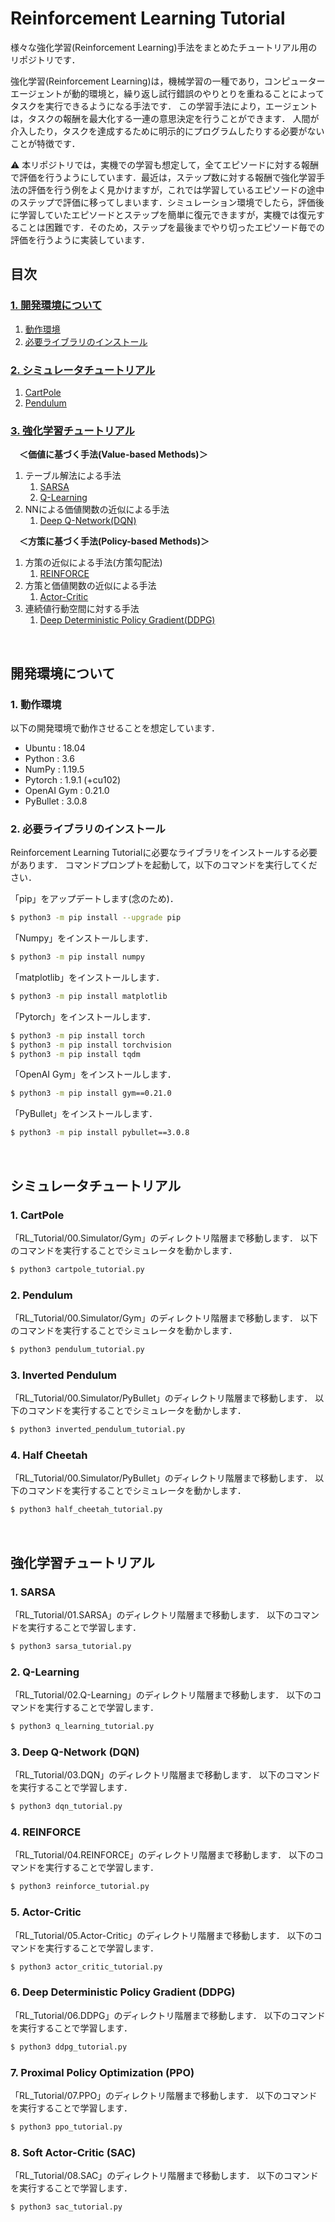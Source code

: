 # **Reinforcement Learning Tutorial**

様々な強化学習(Reinforcement Learning)手法をまとめたチュートリアル用のリポジトリです．

強化学習(Reinforcement Learning)は，機械学習の一種であり，コンピューターエージェントが動的環境と，繰り返し試行錯誤のやりとりを重ねることによってタスクを実行できるようになる手法です．
この学習手法により，エージェントは，タスクの報酬を最大化する一連の意思決定を行うことができます．
人間が介入したり，タスクを達成するために明示的にプログラムしたりする必要がないことが特徴です．

:warning: 本リポジトリでは，実機での学習も想定して，全てエピソードに対する報酬で評価を行うようにしています．最近は，ステップ数に対する報酬で強化学習手法の評価を行う例をよく見かけますが，これでは学習しているエピソードの途中のステップで評価に移ってしまいます．シミュレーション環境でしたら，評価後に学習していたエピソードとステップを簡単に復元できますが，実機では復元することは困難です．そのため，ステップを最後までやり切ったエピソード毎での評価を行うように実装しています．

## **目次**

### [**1. 開発環境について**](#開発環境について)
1. [動作環境](#1-動作環境)
2. [必要ライブラリのインストール](#2-必要ライブラリのインストール)

### [**2. シミュレータチュートリアル**](#シミュレータチュートリアル)
1. [CartPole](#1-cartpole)
2. [Pendulum](#2-pendulum)

### [**3. 強化学習チュートリアル**](#強化学習チュートリアル)
　**＜価値に基づく手法(Value-based Methods)＞**
1. テーブル解法による手法
    1. [SARSA](#1-sarsa)
    2. [Q-Learning](#2-q-learning)
2. NNによる価値関数の近似による手法
    1. [Deep Q-Network(DQN)](#3-deep-q-networkdqn)

　**＜方策に基づく手法(Policy-based Methods)＞**
1. 方策の近似による手法(方策勾配法)
    1. [REINFORCE](#4-reinforce)
2. 方策と価値関数の近似による手法
    1. [Actor-Critic](#5-actor-critic)
1. 連続値行動空間に対する手法
    1. [Deep Deterministic Policy Gradient(DDPG)](#6-deep-deterministic-policy-gradientddpg)

<br>

## **開発環境について**

### 1. 動作環境

以下の開発環境で動作させることを想定しています．
- Ubuntu     : 18.04
- Python     : 3.6
- NumPy      : 1.19.5
- Pytorch    : 1.9.1 (+cu102)
- OpenAI Gym : 0.21.0
- PyBullet   : 3.0.8

### 2. 必要ライブラリのインストール

Reinforcement Learning Tutorialに必要なライブラリをインストールする必要があります．
コマンドプロンプトを起動して，以下のコマンドを実行してください．

「pip」をアップデートします(念のため)．
```bash
$ python3 -m pip install --upgrade pip
```

「Numpy」をインストールします．
```bash
$ python3 -m pip install numpy
```

「matplotlib」をインストールします．
```bash
$ python3 -m pip install matplotlib
```

「Pytorch」をインストールします．
```bash
$ python3 -m pip install torch
$ python3 -m pip install torchvision
$ python3 -m pip install tqdm
```

「OpenAI Gym」をインストールします．
```bash
$ python3 -m pip install gym==0.21.0
```

「PyBullet」をインストールします．
```bash
$ python3 -m pip install pybullet==3.0.8
```

<br>

## **シミュレータチュートリアル**

### 1. CartPole

「RL_Tutorial/00.Simulator/Gym」のディレクトリ階層まで移動します．
以下のコマンドを実行することでシミュレータを動かします．
```bash
$ python3 cartpole_tutorial.py
```

### 2. Pendulum

「RL_Tutorial/00.Simulator/Gym」のディレクトリ階層まで移動します．
以下のコマンドを実行することでシミュレータを動かします．
```bash
$ python3 pendulum_tutorial.py
```

### 3. Inverted Pendulum

「RL_Tutorial/00.Simulator/PyBullet」のディレクトリ階層まで移動します．
以下のコマンドを実行することでシミュレータを動かします．
```bash
$ python3 inverted_pendulum_tutorial.py
```

### 4. Half Cheetah

「RL_Tutorial/00.Simulator/PyBullet」のディレクトリ階層まで移動します．
以下のコマンドを実行することでシミュレータを動かします．
```bash
$ python3 half_cheetah_tutorial.py
```

<br>

## **強化学習チュートリアル**

### 1. SARSA

「RL_Tutorial/01.SARSA」のディレクトリ階層まで移動します．
以下のコマンドを実行することで学習します．
```bash
$ python3 sarsa_tutorial.py
```

### 2. Q-Learning

「RL_Tutorial/02.Q-Learning」のディレクトリ階層まで移動します．
以下のコマンドを実行することで学習します．
```bash
$ python3 q_learning_tutorial.py
```

### 3. Deep Q-Network (DQN)

「RL_Tutorial/03.DQN」のディレクトリ階層まで移動します．
以下のコマンドを実行することで学習します．
```bash
$ python3 dqn_tutorial.py
```

### 4. REINFORCE

「RL_Tutorial/04.REINFORCE」のディレクトリ階層まで移動します．
以下のコマンドを実行することで学習します．
```bash
$ python3 reinforce_tutorial.py
```

### 5. Actor-Critic

「RL_Tutorial/05.Actor-Critic」のディレクトリ階層まで移動します．
以下のコマンドを実行することで学習します．
```bash
$ python3 actor_critic_tutorial.py
```

### 6. Deep Deterministic Policy Gradient (DDPG)

「RL_Tutorial/06.DDPG」のディレクトリ階層まで移動します．
以下のコマンドを実行することで学習します．
```bash
$ python3 ddpg_tutorial.py
```

### 7. Proximal Policy Optimization (PPO)

「RL_Tutorial/07.PPO」のディレクトリ階層まで移動します．
以下のコマンドを実行することで学習します．
```bash
$ python3 ppo_tutorial.py
```

### 8. Soft Actor-Critic (SAC)

「RL_Tutorial/08.SAC」のディレクトリ階層まで移動します．
以下のコマンドを実行することで学習します．
```bash
$ python3 sac_tutorial.py
```
